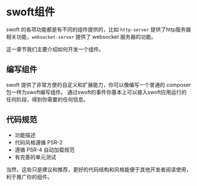 # swoft组件

swoft 的各项功能都是有不同的组件提供的，比如 `http-server` 提供了http服务器相关功能，`websocket-server` 提供了 websocket 服务器的功能。

这一章节我们主要介绍如何开发一个组件。

## 编写组件

swoft 提供了非常方便的自定义和扩展能力，你可以像编写一个普通的 composer 包一样为swoft编写组件。
通过swoft的事件你基本上可以接入swoft应用运行的任何阶段，得到你需要的任何信息。


## 代码规范

- 功能描述
- 代码风格遵循 PSR-2
- 遵循 PSR-4 自动加载规范
- 有完善的单元测试

当然，这些只是建议和推荐，更好的代码结构和风格能便于其他开发者阅读使用，利于推广你的组件。
